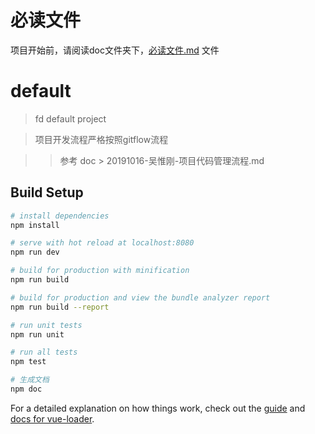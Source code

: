 # 必读文件
项目开始前，请阅读doc文件夹下，[必读文件.md](./doc/必读文件.md) 文件


# default

> fd  default  project 

> 项目开发流程严格按照gitflow流程

>> 参考 doc > 20191016-吴惟刚-项目代码管理流程.md

## Build Setup

``` bash
# install dependencies
npm install

# serve with hot reload at localhost:8080
npm run dev

# build for production with minification
npm run build

# build for production and view the bundle analyzer report
npm run build --report

# run unit tests
npm run unit

# run all tests
npm test

# 生成文档
npm doc
```

For a detailed explanation on how things work, check out the [guide](http://vuejs-templates.github.io/webpack/) and [docs for vue-loader](http://vuejs.github.io/vue-loader).
